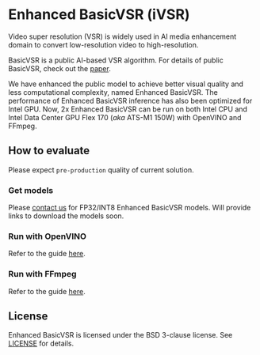 # Enhanced BasicVSR (iVSR)

Video super resolution (VSR) is widely used in AI media enhancement domain to 
convert low-resolution video to high-resolution. 


BasicVSR is a public AI-based VSR algorithm. 
For details of public BasicVSR, check out the [paper](https://arxiv.org/pdf/2012.02181.pdf). 

We have enhanced the public model to achieve better visual quality and less computational complexity, named Enhanced BasicVSR.
The performance of Enhanced BasicVSR inference has also been optimized for Intel GPU.
Now, 2x Enhanced BasicVSR can be run on both Intel CPU and Intel Data Center GPU Flex 170 (*aka* ATS-M1 150W) with OpenVINO and FFmpeg.


## How to evaluate

Please expect `pre-production` quality of current solution.

### Get models
Please [contact us](mailto:beryl.xu@intel.com) for FP32/INT8 Enhanced BasicVSR models. Will provide links to download the models soon.

### Run with OpenVINO
Refer to the guide [here](ivsr_gpu_opt/README.md).

### Run with FFmpeg
Refer to the guide [here](ivsr_ffmpeg_plugin/README.md).


## License

Enhanced BasicVSR is licensed under the BSD 3-clause license. See [LICENSE](LICENSE.md) for details.

